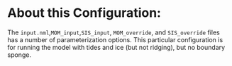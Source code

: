 # About this Configuration:
The ```input.nml```,```MOM_input```,```SIS_input```, ```MOM_override```, and ```SIS_override``` files has a number of parameterization options. This particular configuration is for running the model with tides and ice (but not ridging), but no boundary sponge. 
